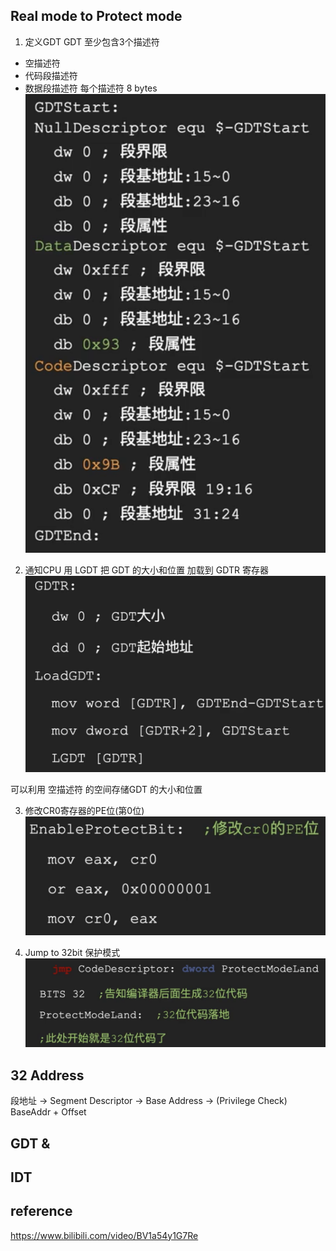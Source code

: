 ## Real mode to Protect mode
1. 定义GDT
GDT 至少包含3个描述符
- 空描述符
- 代码段描述符
- 数据段描述符
每个描述符 8 bytes
![](./gdt-sample.png)

2. 通知CPU
用 LGDT 把 GDT 的大小和位置 加载到 GDTR 寄存器
![](./ldgt.png)

可以利用 空描述符 的空间存储GDT 的大小和位置

3. 修改CR0寄存器的PE位(第0位)
![](./pe.png)

4. Jump to 32bit 保护模式
![](./jump-32.png)


## 32 Address
段地址 -> Segment Descriptor -> Base Address -> (Privilege Check) BaseAddr + Offset

## GDT & 


## IDT  


## reference
https://www.bilibili.com/video/BV1a54y1G7Re
